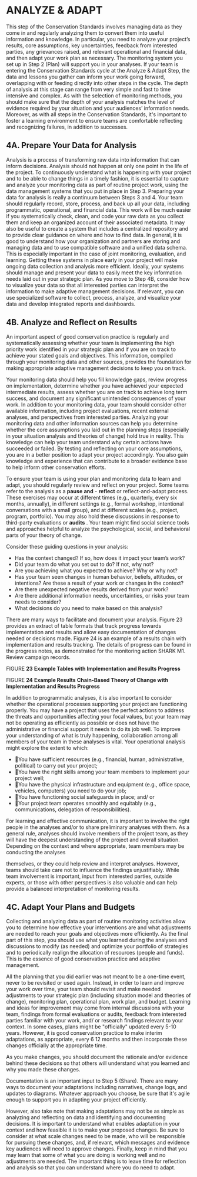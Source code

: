 # ANALYZE & ADAPT
This step of the Conservation Standards involves managing data as they come in and regularly analyzing them to convert them into useful information and knowledge. In particular, you need to analyze your project’s results, core assumptions, key uncertainties, feedback from interested parties, any grievances raised, and relevant operational and financial data, and then adapt your work plan as necessary. The monitoring system you set up in Step 2 (Plan) will support you in your analyses. If your team is entering the Conservation Standards cycle at the Analyze & Adapt Step, the data and lessons you gather can inform your work going forward, overlapping with or feeding directly into other steps in the cycle. The depth of analysis at this stage can range from very simple and fast to time intensive and complex. As with the selection of monitoring methods, you should make sure that the depth of your analysis matches the level of evidence required by your situation and your audiences’ information needs. Moreover, as with all steps in the Conservation Standards, it's important to foster a learning environment to ensure teams are comfortable reflecting and recognizing failures, in addition to successes.

## 4A. Prepare Your Data for Analysis
Analysis is a process of transforming raw data into information that can inform decisions. Analysis should not happen at only one point in the life of the project. To continuously understand what is happening with your project and to be able to change things in a timely fashion, it is essential to capture and analyze your monitoring data as part of routine project work, using the data management systems that you put in place in Step 3. Preparing your data for analysis is really a continuum between Steps 3 and 4. Your team should regularly record, store, process, and back up all your data, including programmatic, operational, and financial data. This work will be much easier if you systematically check, clean, and code your raw data as you collect them and keep an organized account of their associated metadata. It may also be useful to create a system that includes a centralized repository and to provide clear guidance on where and how to find data. In general, it is good to understand how your organization and partners are storing and managing data and to use compatible software and a unified data schema. This is especially important in the case of joint monitoring, evaluation, and learning. Getting these systems in place early in your project will make ongoing data collection and analysis more efficient. Ideally, your systems should manage and present your data to easily meet the key information needs laid out in your strategic plan. As you move to Step 4B, consider how to visualize your data so that all interested parties can interpret the information to make adaptive management decisions. If relevant, you can use specialized software to collect, process, analyze, and visualize your data and develop integrated reports and dashboards.

## 4B. Analyze and Reflect on Results
An important aspect of good conservation practice is regularly and systematically assessing whether your team is implementing the high priority work identified in your strategic plan and if you are on track to achieve your stated goals and objectives. This information, compiled through your monitoring data and other sources, provides the foundation for making appropriate adaptive management decisions to keep you on track.

Your monitoring data should help you fill knowledge gaps, review progress on implementation, determine whether you have achieved your expected intermediate results, assess whether you are on track to achieve long term success, and document any significant unintended consequences of your work. In addition to your monitoring data, your team should consider other available information, including project evaluations, recent external analyses, and perspectives from interested parties. Analyzing your monitoring data and other information sources can help you determine whether the core assumptions you laid out in the planning steps (especially in your situation analysis and theories of change) hold true in reality. This knowledge can help your team understand why certain actions have succeeded or failed. By testing and reflecting on your core assumptions, you are in a better position to adapt your project accordingly. You also gain knowledge and experience that can contribute to a broader evidence base to help inform other conservation efforts.

To ensure your team is using your plan and monitoring data to learn and adapt, you should regularly review and reflect on your project. Some teams refer to the analysis as a **pause** **and** - **reflect** or reflect-and-adapt process. These exercises may occur at different times (e.g., quarterly, every six months, annually), in different settings (e.g., formal workshop, intentional conversations with a small group), and at different scales (e.g., project, program, portfolio). You may also hold these discussions in response to third-party evaluations or **audits** . Your team might find social science tools and approaches helpful to analyze the psychological, social, and behavioral parts of your theory of change.


Consider these guiding questions in your analysis:

- Has the context changed? If so, how does it impact
your team’s work?
- Did your team do what you set out to do? If not,
why not?
- Are you achieving what you expected to achieve?
Why or why not?
-  Has your team seen changes in human behavior,
beliefs, attitudes, or intentions? Are these a
result of your work or changes in the context?
- Are there unexpected negative results derived from
your work?
- Are there additional information needs,
uncertainties, or risks your team needs to consider?
- What decisions do you need to make based on this
analysis?

There are many ways to facilitate and document your analysis. Figure 23 provides an extract of table formats that track progress towards implementation and results and allow easy documentation of changes needed or decisions made. Figure 24 is an example of a results chain with implementation and results tracking. The details of progress can be found in the progress notes, as demonstrated for the monitoring action SHARK M1. Review campaign records.

FIGURE **23** **Example Tables with Implementation and Results Progress**



FIGURE **24** **Example Results** **Chain-Based Theory of Change with Implementation and Results Progress**

In addition to programmatic analyses, it is also important to consider whether the operational processes supporting your project are functioning properly. You may have a project that uses the perfect actions to address the threats and opportunities affecting your focal values, but your team may not be operating as efficiently as possible or does not have the administrative or financial support it needs to do its job well. To improve your understanding of what is truly happening, collaboration among all members of your team in these analyses is vital. Your operational analysis might explore the extent to which:

-  You have sufficient resources (e.g., financial, human,
administrative, political) to carry out your project;
-  You have the right skills among your team members
to implement your project well;
-  You have the physical infrastructure and equipment
(e.g., office space, vehicles, computers) you need to
do your job;
-  You have functioning social safeguards in place; and/
or
-  Your project team operates smoothly and
equitably (e.g., communications, delegation of
responsibilities).

For learning and effective communication, it is
important to involve the right people in the analyses
and/or to share preliminary analyses with them. As
a general rule, analyses should involve members
of the project team, as they will have the deepest
understanding of the project and overall situation.
Depending on the context and where appropriate,
team members may be conducting the analyses


themselves, or they could help review and interpret
analyses. However, teams should take care not to
influence the findings unjustifiably. While team
involvement is important, input from interested
parties, outside experts, or those with other
perspectives is also valuable and can help provide a
balanced interpretation of monitoring results.

## 4C. Adapt Your Plans and Budgets
Collecting and analyzing data as part of routine monitoring activities allow you to determine how effective your interventions are and what adjustments are needed to reach your goals and objectives more efficiently. As the final part of this step, you should use what you learned during the analyses and discussions to modify (as needed) and optimize your portfolio of strategies and to periodically realign the allocation of resources (people and funds). This is the essence of good conservation practice and adaptive management.

All the planning that you did earlier was not meant to be a one-time event, never to be revisited or used again. Instead, in order to learn and improve your work over time, your team should revisit and make needed adjustments to your strategic plan (including situation model and theories of change), monitoring plan, operational plan, work plan, and budget. Learning and ideas for improvement may come from internal discussions with your team, findings from formal evaluations or audits, feedback from interested parties familiar with your work, and/ or research findings relevant to your context. In some cases, plans might be "officially" updated every 5-10 years. However, it is good conservation practice to make interim adaptations, as appropriate, every 6 12 months and then incorporate these changes officially at the appropriate time.

As you make changes, you should document the rationale and/or evidence behind these decisions so that others will understand what you learned and why you made these changes.

Documentation is an important input to Step 5 (Share). There are many ways to document your adaptations including narratives, change logs, and updates to diagrams. Whatever approach you choose, be sure that it's agile enough to support you in adapting your project efficiently.

However, also take note that making adaptations may not be as simple as analyzing and reflecting on data and identifying and documenting decisions. It is important to understand what enables adaptation in your context and how feasible it is to make your proposed changes. Be sure to consider at what scale changes need to be made, who will be responsible for pursuing these changes, and, if relevant, which messages and evidence key audiences will need to approve changes. Finally, keep in mind that you may learn that some of what you are doing is working well and no adjustments are needed. The important thing is to leave time for reflection and analysis so that you can understand where you do need to adapt.